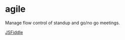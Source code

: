 # agile

Manage flow control of standup and go/no go meetings.

<a href="https://jsfiddle.net/petrovitch/hbLwgao4/4/" target="_blank">JSFiddle</a>

